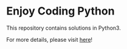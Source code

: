 # Enjoy Coding Python

This repository contains solutions in Python3.

For more details, please visit [here](https://github.com/seriquynh/enjoy-coding)!
